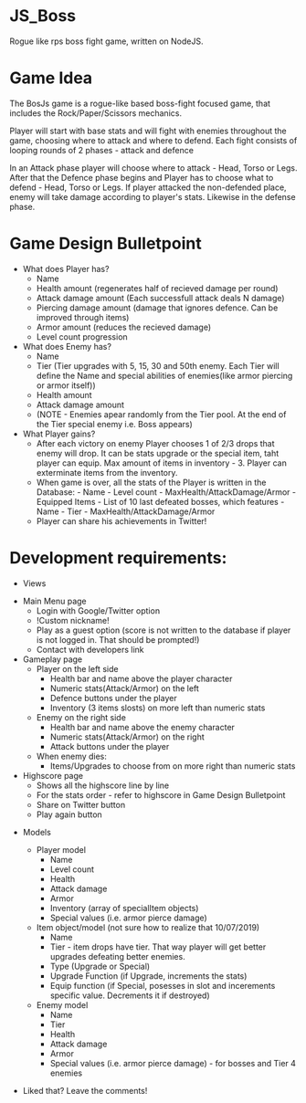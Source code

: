 # JS_Boss
Rogue like rps boss fight game, written on NodeJS. 

# Game Idea
  The BosJs game is a rogue-like based boss-fight focused game, that includes the Rock/Paper/Scissors mechanics. 
  
  Player will start with base stats and will fight with enemies throughout the game, choosing where to attack and where to defend.
  Each fight consists of looping rounds of 2 phases - attack and defence
  
  In an Attack phase player will choose where to attack - Head, Torso or Legs. After that the Defence phase begins and Player has to choose what to defend - Head, Torso or Legs. If player attacked the non-defended place, enemy will take damage according to player's stats. Likewise in the defense phase.
  
# Game Design Bulletpoint

* What does Player has?
  - Name
  - Health amount (regenerates half of recieved damage per round)
  - Attack damage amount (Each successfull attack deals N damage)
  - Piercing damage amount (damage that ignores defence. Can be improved through items)
  - Armor amount (reduces the recieved damage)
  - Level count progression
* What does Enemy has?
  - Name
  - Tier (Tier upgrades with 5, 15, 30 and 50th enemy. Each Tier will define the Name and special abilities of enemies(like armor piercing or armor itself))
  - Health amount
  - Attack damage amount
  * (NOTE - Enemies apear randomly from the Tier pool. At the end of the Tier special enemy i.e. Boss appears)
* What Player gains?
  - After each victory on enemy Player chooses 1 of 2/3 drops that enemy will drop. It can be stats upgrade or the special item, taht player can equip. Max amount of items in inventory - 3. Player can exterminate items from the inventory.
  - When game is over, all the stats of the Player is written in the Database:
        - Name
        - Level count
        - MaxHealth/AttackDamage/Armor
        - Equipped Items
        - List of 10 last defeated bosses, which features
             - Name
             - Tier
             - MaxHealth/AttackDamage/Armor
   - Player can share his achievements in Twitter!
   
# Development requirements:
 * Views
  - Main Menu page
      - Login with Google/Twitter option
      - !Custom nickname!
      - Play as a guest option (score is not written to the database if player is not logged in. That should be prompted!)
      - Contact with developers link
  - Gameplay page
      - Player on the left side
          - Health bar and name above the player character
          - Numeric stats(Attack/Armor) on the left
          - Defence buttons under the player
          - Inventory (3 items slosts) on more left than numeric stats
      - Enemy on the right side
          - Health bar and name above the enemy character
          - Numeric stats(Attack/Armor) on the right
          - Attack buttons under the player
      - When enemy dies:
          - Items/Upgrades to choose from on more right than numeric stats
   - Highscore page
      - Shows all the highscore line by line
      - For the stats order - refer to highscore in Game Design Bulletpoint
      - Share on Twitter button
      - Play again button
  * Models
    - Player model
      - Name
      - Level count
      - Health
      - Attack damage
      - Armor
      - Inventory (array of specialItem objects)
      - Special values (i.e. armor pierce damage)
    - Item object/model (not sure how to realize that 10/07/2019)
      - Name
      - Tier - item drops have tier. That way player will get better upgrades defeating better enemies.
      - Type (Upgrade or Special)
      - Upgrade Function (if Upgrade, increments the stats)
      - Equip function (if Special, posesses in slot and incerements specific value. Decrements it if destroyed)
    - Enemy model
      - Name
      - Tier
      - Health
      - Attack damage
      - Armor
      - Special values (i.e. armor pierce damage) - for bosses and Tier 4 enemies
      
* Liked that? Leave the comments!

  
  
